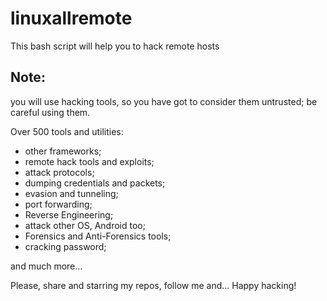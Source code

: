 # linuxallremote
This bash script will help you to hack remote hosts 

## Note:
you will use hacking tools, so you have got to consider them untrusted; be careful using them.

Over 500 tools and utilities:
- other frameworks;
- remote hack tools and exploits;
- attack protocols;
- dumping credentials and packets;
- evasion and tunneling;
- port forwarding;
- Reverse Engineering;
- attack other OS, Android too;
- Forensics and Anti-Forensics tools;
- cracking password;

and much more...

Please, share and starring my repos, follow me and... Happy hacking!
